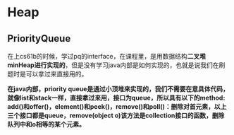 # Heap

## PriorityQueue

在上cs61b的时候，学过pq的interface，在课程里，是用数据结构**二叉堆minHeap进行实现的**，但是没有学习java内部是如何实现的，也就是说我们在刷题时是可以拿过来直接用的。

**在java内部，priority queue是通过小顶堆来实现的，我们不需要在意具体代码，就像list和stack一样，直接拿过来用，接口为queue，所以具有以下的method:  
add()和offer()，element()和peek()，remove()和poll()：删除对首元素，以上三个接口都是queue，remove(object o)该方法是collection接口的函数，删除队列中和o相等的某个元素。**
